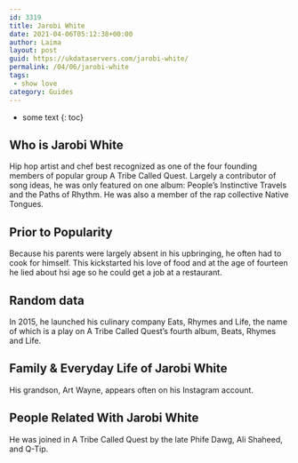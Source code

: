 ```yaml
---
id: 3319
title: Jarobi White
date: 2021-04-06T05:12:38+00:00
author: Laima
layout: post
guid: https://ukdataservers.com/jarobi-white/
permalink: /04/06/jarobi-white
tags:
 - show love
category: Guides
---
```


* some text
{: toc}


## Who is Jarobi White
                  
                  
                  
Hip hop artist and chef best recognized as one of the four founding members of popular group A Tribe Called Quest. Largely a contributor of song ideas, he was only featured on one album: People&#8217;s Instinctive Travels and the Paths of Rhythm. He was also a member of the rap collective Native Tongues.
                  
              
            
              
            
                
                
                
## Prior to Popularity
                  
                  
                  
Because his parents were largely absent in his upbringing, he often had to cook for himself. This kickstarted his love of food and at the age of fourteen he lied about hsi age so he could get a job at a restaurant.
                  
              
            
              
            
                
                
                
## Random data
                  
                  
                  
In 2015, he launched his culinary company Eats, Rhymes and Life, the name of which is a play on A Tribe Called Quest&#8217;s fourth album, Beats, Rhymes and Life.
                  
              
            
              
            
                
                
                
## Family & Everyday Life of Jarobi White
                  
                  
                  
His grandson, Art Wayne, appears often on his Instagram account.
                  
              
            
              
            
                
                
                
## People Related With Jarobi White
                  
                  
                  
He was joined in A Tribe Called Quest by the late Phife Dawg, Ali Shaheed, and Q-Tip.
                  
              
            
              
            
                
              
            
              
              
            
            
              
            
          
          
          